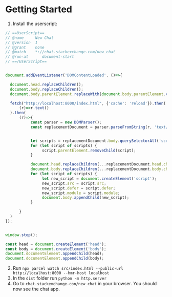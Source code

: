 # Getting Started

1. Install the userscript:

```js
// ==UserScript==
// @name     New Chat
// @version  1
// @grant    none
// @match    *://chat.stackexchange.com/new_chat
// @run-at      document-start
// ==/UserScript==


document.addEventListener('DOMContentLoaded', ()=>{

  document.head.replaceChildren();
  document.body.replaceChildren();
  document.body.parentElement.replaceWith(document.body.parentElement.cloneNode(true));

  fetch("http://localhost:8000/index.html", {'cache': 'reload'}).then(
      (r)=>r.text()  
  ).then(
      (r)=>{
           const parser = new DOMParser();
           const replacementDocument = parser.parseFromString(r, 'text/html');


           let scripts = replacementDocument.body.querySelectorAll('script');
           for (let script of scripts) {
                script.parentElement.removeChild(script); 
           }

           document.head.replaceChildren(...replacementDocument.head.children);
           document.body.replaceChildren(...replacementDocument.body.children);
           for (let script of scripts) {
                let new_script = document.createElement('script');
                new_script.src = script.src;
                new_script.defer = script.defer;
                new_script.module = script.module;
                document.body.appendChild(new_script);
           }

      }
  )	
});


window.stop();

const head = document.createElement('head');
const body = document.createElement('body');
document.documentElement.appendChild(head);
document.documentElement.appendChild(body);
```

2. Run `npx parcel watch src/index.html --public-url http://localhost:8000 --hmr-host localhost`
3. In the `dist` folder run `python -m http.server`
4. Go to `chat.stackexchange.con/new_chat` in your browser. You should now see the chat app.